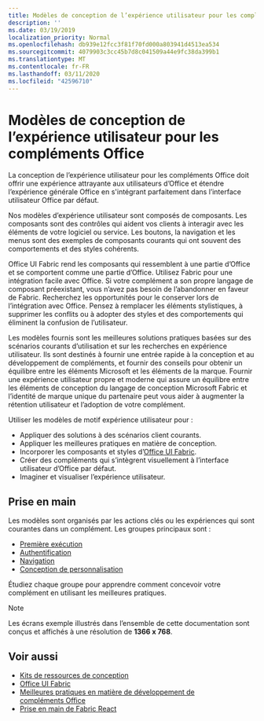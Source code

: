 ```yaml
---
title: Modèles de conception de l’expérience utilisateur pour les compléments Office
description: ''
ms.date: 03/19/2019
localization_priority: Normal
ms.openlocfilehash: db939e12fcc3f81f70fd000a803941d4513ea534
ms.sourcegitcommit: 4079903c3cc45b7d8c041509a44e9fc38da399b1
ms.translationtype: MT
ms.contentlocale: fr-FR
ms.lasthandoff: 03/11/2020
ms.locfileid: "42596710"
---
```

# <a name="ux-design-patterns-for-office-add-ins"></a>Modèles de conception de l’expérience utilisateur pour les compléments Office

La conception de l’expérience utilisateur pour les compléments Office doit offrir une expérience attrayante aux utilisateurs d’Office et étendre l’expérience générale Office en s'intégrant parfaitement dans l’interface utilisateur Office par défaut.  

Nos modèles d’expérience utilisateur sont composés de composants. Les composants sont des contrôles qui aident vos clients à interagir avec les éléments de votre logiciel ou service. Les boutons, la navigation et les menus sont des exemples de composants courants qui ont souvent des comportements et des styles cohérents.

Office UI Fabric rend les composants qui ressemblent à une partie d’Office et se comportent comme une partie d’Office. Utilisez Fabric pour une intégration facile avec Office. Si votre complément a son propre langage de composant préexistant, vous n’avez pas besoin de l’abandonner en faveur de Fabric. Recherchez les opportunités pour le conserver lors de l’intégration avec Office. Pensez à remplacer les éléments stylistiques, à supprimer les conflits ou à adopter des styles et des comportements qui éliminent la confusion de l’utilisateur.

Les modèles fournis sont les meilleures solutions pratiques basées sur des scénarios courants d’utilisation et sur les recherches en expérience utilisateur. Ils sont destinés à fournir une entrée rapide à la conception et au développement de compléments, et fournir des conseils pour obtenir un équilibre entre les éléments Microsoft et les éléments de la marque. Fournir une expérience utilisateur propre et moderne qui assure un équilibre entre les éléments de conception du langage de conception Microsoft Fabric et l’identité de marque unique du partenaire peut vous aider à augmenter la rétention utilisateur et l’adoption de votre complément.

Utiliser les modèles de motif expérience utilisateur pour :

* Appliquer des solutions à des scénarios client courants.
* Appliquer les meilleures pratiques en matière de conception.
* Incorporer les composants et styles d’[Office UI Fabric](https://developer.microsoft.com/fabric#/get-started).
* Créer des compléments qui s’intègrent visuellement à l’interface utilisateur d’Office par défaut.
* Imaginer et visualiser l’expérience utilisateur.

## <a name="getting-started"></a>Prise en main

Les modèles sont organisés par les actions clés ou les expériences qui sont courantes dans un complément. Les groupes principaux sont :

* [Première exécution](../design/first-run-experience-patterns.md)
* [Authentification](../design/authentication-patterns.md)
* [Navigation](../design/navigation-patterns.md)
* [Conception de personnalisation](../design/branding-patterns.md)

Étudiez chaque groupe pour apprendre comment concevoir votre complément en utilisant les meilleures pratiques.

> [!NOTE]
> Les écrans exemple illustrés dans l’ensemble de cette documentation sont conçus et affichés à une résolution de **1366 x 768**.

## <a name="see-also"></a>Voir aussi

* [Kits de ressources de conception](design-toolkits.md)
* [Office UI Fabric](https://developer.microsoft.com/fabric)
* [Meilleures pratiques en matière de développement de compléments Office](../concepts/add-in-development-best-practices.md)
* [Prise en main de Fabric React](../design/using-office-ui-fabric-react.md)
